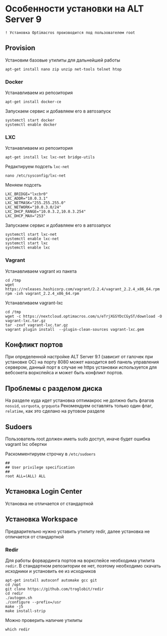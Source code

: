 # Особенности установки на ALT Server 9

`! Установка Optimacros производится под пользователем root`

## Provision

Установим базовые утилиты для дальнейшей работы

```
apt-get install nano zip unzip net-tools telnet htop
```

### Docker

Устанавливаем из репозитория

```
apt-get install docker-ce
```

Запускаем сервис и добавляем его в автозапуск

```
systemctl start docker
systemctl enable docker
```

### LXC

Устанавливаем из репозитория

```
apt-get install lxc lxc-net bridge-utils
```

Редактируем подсеть `lxc-net`

```
nano /etc/sysconfig/lxc-net
```

Меняем подсеть

```
LXC_BRIDGE="lxcbr0"
LXC_ADDR="10.0.3.1"
LXC_NETMASK="255.255.255.0"
LXC_NETWORK="10.0.3.0/24"
LXC_DHCP_RANGE="10.0.3.2,10.0.3.254"
LXC_DHCP_MAX="253"
```

Запускаем сервис и добавляем его в автозапуск

```
systemctl start lxc-net
systemctl enable lxc-net
systemctl start lxc
systemctl enable lxc
```


### Vagrant

Устанавливаем vagrant из пакета

```
cd /tmp
wget https://releases.hashicorp.com/vagrant/2.2.4/vagrant_2.2.4_x86_64.rpm
rpm -ivh vagrant_2.2.4_x86_64.rpm
```

Устанавливаем vagrant-lxc

```
cd /tmp
wget -c https://nextcloud.optimacros.com/s/eTrjXGSYDcCGyST/download -O vagrant-lxc.tar.gz
tar -zxvf vagrant-lxc.tar.gz
vagrant plugin install  --plugin-clean-sources vagrant-lxc.gem
```

## Конфликт портов

При определенной настройке ALT Server 9.1 (зависит от галочек при установке ОС) на порту 8080 может находится веб панель управления сервером, 
данный порт в случае не https установки используется для вебсокета воркспейса и может быть конфликт портов.

## Проблемы с разделом диска

На разделе куда идет установка оптимакрос не должно быть флагов `nosuid`, `usrquota`, `grpquota`
Рекомендуем оставлять только один флаг, `relatime`, как это сделано на рутовом разделе

## Sudoers

Пользователь root должен иметь sudo доступ, иначе будет ошибка vagrant lxc обертки

Раскомментируем строчку в  `/etc/sudoers` 

```
##
## User privilege specification
##
root ALL=(ALL) ALL
```

## Установка Login Center

Установка не отличается от стандартной

## Установка Workspace

Предварительно нужно уставить утилиту redir, далее установка не отличается от стандартной

### Redir

Для работы форвардинга портов на воркспейсе необходима утилита `redir`. 
В стандартном репозитории ее нет, поэтому необходимо скачать 
исходники и установить ее из исходников

```
apt-get install autoconf automake gcc git
cd /opt
git clone https://github.com/troglobit/redir
cd redir
./autogen.sh
./configure --prefix=/usr
make -j5
make install-strip
```

Можно проверить наличие утилиты
```
which redir
```
